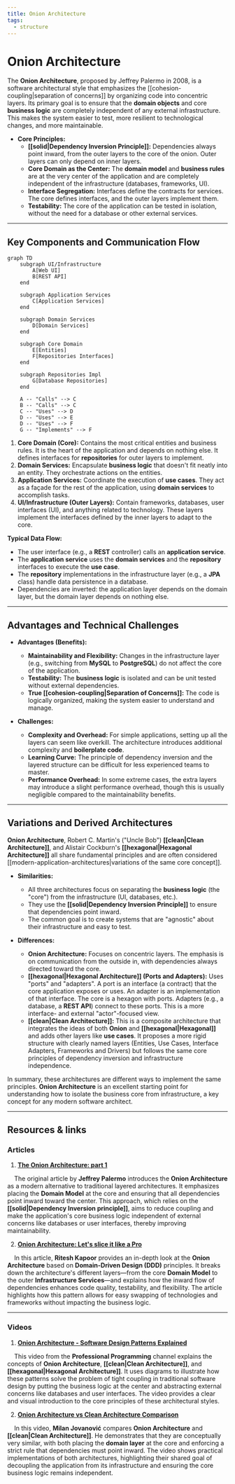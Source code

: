 ```yaml
---
title: Onion Architecture
tags:
  - structure
---
```


# **Onion Architecture**

The **Onion Architecture**, proposed by Jeffrey Palermo in 2008, is a software architectural style that emphasizes the [[cohesion-coupling|separation of concerns]] by organizing code into concentric layers. Its primary goal is to ensure that the **domain objects** and core **business logic** are completely independent of any external infrastructure. This makes the system easier to test, more resilient to technological changes, and more maintainable.

* **Core Principles:**
    * **[[solid|Dependency Inversion Principle]]:** Dependencies always point inward, from the outer layers to the core of the onion. Outer layers can only depend on inner layers.
    * **Core Domain as the Center:** The **domain model** and **business rules** are at the very center of the application and are completely independent of the infrastructure (databases, frameworks, UI).
    * **Interface Segregation:** Interfaces define the contracts for services. The core defines interfaces, and the outer layers implement them.
    * **Testability:** The core of the application can be tested in isolation, without the need for a database or other external services.

---

## **Key Components and Communication Flow**

```mermaid
graph TD
    subgraph UI/Infrastructure
        A[Web UI]
        B[REST API]
    end

    subgraph Application Services
        C[Application Services]
    end

    subgraph Domain Services
        D[Domain Services]
    end

    subgraph Core Domain
        E[Entities]
        F[Repositories Interfaces]
    end

    subgraph Repositories Impl
        G[Database Repositories]
    end

    A -- "Calls" --> C
    B -- "Calls" --> C
    C -- "Uses" --> D
    D -- "Uses" --> E
    D -- "Uses" --> F
    G -- "Implements" --> F
```

1.  **Core Domain (Core):** Contains the most critical entities and business rules. It is the heart of the application and depends on nothing else. It defines interfaces for **repositories** for outer layers to implement.
2.  **Domain Services:** Encapsulate **business logic** that doesn't fit neatly into an entity. They orchestrate actions on the entities.
3.  **Application Services:** Coordinate the execution of **use cases**. They act as a façade for the rest of the application, using **domain services** to accomplish tasks.
4.  **UI/Infrastructure (Outer Layers):** Contain frameworks, databases, user interfaces (UI), and anything related to technology. These layers implement the interfaces defined by the inner layers to adapt to the core.

**Typical Data Flow:**
* The user interface (e.g., a **REST** controller) calls an **application service**.
* The **application service** uses the **domain services** and the **repository** interfaces to execute the **use case**.
* The **repository** implementations in the infrastructure layer (e.g., a **JPA** class) handle data persistence in a database.
* Dependencies are inverted: the application layer depends on the domain layer, but the domain layer depends on nothing else.

---

## **Advantages and Technical Challenges**

* **Advantages (Benefits):**
    * **Maintainability and Flexibility:** Changes in the infrastructure layer (e.g., switching from **MySQL** to **PostgreSQL**) do not affect the core of the application.
    * **Testability:** The **business logic** is isolated and can be unit tested without external dependencies.
    * **True [[cohesion-coupling|Separation of Concerns]]:** The code is logically organized, making the system easier to understand and manage.

* **Challenges:**
    * **Complexity and Overhead:** For simple applications, setting up all the layers can seem like overkill. The architecture introduces additional complexity and **boilerplate code**.
    * **Learning Curve:** The principle of dependency inversion and the layered structure can be difficult for less experienced teams to master.
    * **Performance Overhead:** In some extreme cases, the extra layers may introduce a slight performance overhead, though this is usually negligible compared to the maintainability benefits.

---

## **Variations and Derived Architectures**

**Onion Architecture**, Robert C. Martin's ("Uncle Bob") **[[clean|Clean Architecture]]**, and Alistair Cockburn's **[[hexagonal|Hexagonal Architecture]]** all share fundamental principles and are often considered [[modern-application-architectures|variations of the same core concept]].

* **Similarities:**
    * All three architectures focus on separating the **business logic** (the "core") from the infrastructure (UI, databases, etc.).
    * They use the **[[solid|Dependency Inversion Principle]]** to ensure that dependencies point inward.
    * The common goal is to create systems that are "agnostic" about their infrastructure and easy to test.

* **Differences:**
    * **Onion Architecture:** Focuses on concentric layers. The emphasis is on communication from the outside in, with dependencies always directed toward the core.
    * **[[hexagonal|Hexagonal Architecture]] (Ports and Adapters):** Uses "ports" and "adapters". A port is an interface (a contract) that the core application exposes or uses. An adapter is an implementation of that interface. The core is a hexagon with ports. Adapters (e.g., a database, a **REST API**) connect to these ports. This is a more interface- and external "actor"-focused view.
    * **[[clean|Clean Architecture]]:** This is a composite architecture that integrates the ideas of both **Onion** and **[[hexagonal|Hexagonal]]** and adds other layers like **use cases**. It proposes a more rigid structure with clearly named layers (Entities, Use Cases, Interface Adapters, Frameworks and Drivers) but follows the same core principles of dependency inversion and infrastructure independence.

In summary, these architectures are different ways to implement the same principles. **Onion Architecture** is an excellent starting point for understanding how to isolate the business core from infrastructure, a key concept for any modern software architect.

---

## **Resources & links**

### **Articles**

1.  **[The Onion Architecture: part 1](https://jeffreypalermo.com/2008/07/the-onion-architecture-part-1/)**

    The original article by **Jeffrey Palermo** introduces the **Onion Architecture** as a modern alternative to traditional layered architectures. It emphasizes placing the **Domain Model** at the core and ensuring that all dependencies point inward toward the center. This approach, which relies on the **[[solid|Dependency Inversion principle]]**, aims to reduce coupling and make the application's core business logic independent of external concerns like databases or user interfaces, thereby improving maintainability.

2.  **[Onion Architecture: Let's slice it like a Pro](https://medium.com/expedia-group-tech/onion-architecture-deed8a554423)**

    In this article, **Ritesh Kapoor** provides an in-depth look at the **Onion Architecture** based on **Domain-Driven Design (DDD)** principles. It breaks down the architecture's different layers—from the core **Domain Model** to the outer **Infrastructure Services**—and explains how the inward flow of dependencies enhances code quality, testability, and flexibility. The article highlights how this pattern allows for easy swapping of technologies and frameworks without impacting the business logic.

---

### **Videos**

1.  **[Onion Architecture - Software Design Patterns Explained](https://www.youtube.com/watch?v=oC2Ty8H9jck)**

    This video from the **Professional Programming** channel explains the concepts of **Onion Architecture**, **[[clean|Clean Architecture]]**, and **[[hexagonal|Hexagonal Architecture]]**. It uses diagrams to illustrate how these patterns solve the problem of tight coupling in traditional software design by putting the business logic at the center and abstracting external concerns like databases and user interfaces. The video provides a clear and visual introduction to the core principles of these architectural styles.

2.  **[Onion Architecture vs Clean Architecture Comparison](https://www.youtube.com/watch?v=KqWNtCpjUi8)**

    In this video, **Milan Jovanović** compares **Onion Architecture** and **[[clean|Clean Architecture]]**. He demonstrates that they are conceptually very similar, with both placing the **domain layer** at the core and enforcing a strict rule that dependencies must point inward. The video shows practical implementations of both architectures, highlighting their shared goal of decoupling the application from its infrastructure and ensuring the core business logic remains independent.